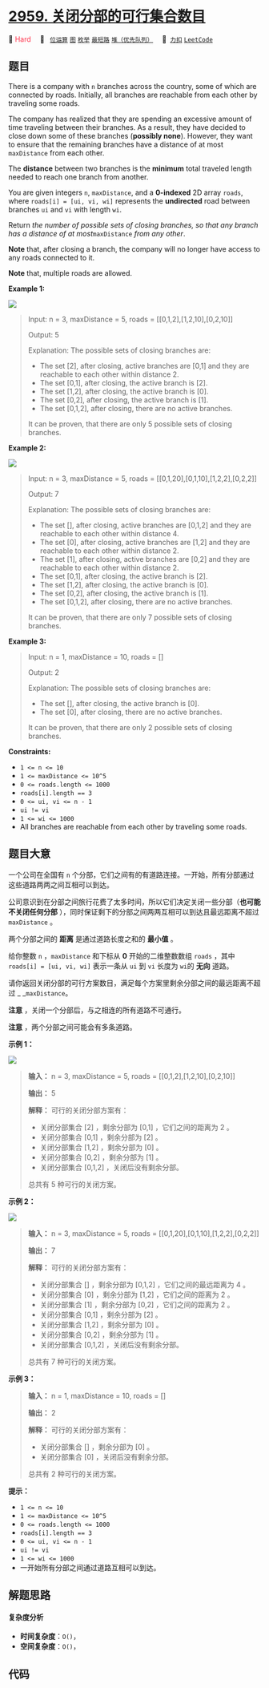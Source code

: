 # [2959. 关闭分部的可行集合数目](https://2xiao.github.io/leetcode-js/problem/2959.html)

🔴 <font color=#ff334b>Hard</font>&emsp; 🔖&ensp; [`位运算`](/tag/bit-manipulation.md) [`图`](/tag/graph.md) [`枚举`](/tag/enumeration.md) [`最短路`](/tag/shortest-path.md) [`堆（优先队列）`](/tag/heap-priority-queue.md)&emsp; 🔗&ensp;[`力扣`](https://leetcode.cn/problems/number-of-possible-sets-of-closing-branches) [`LeetCode`](https://leetcode.com/problems/number-of-possible-sets-of-closing-branches)

## 题目

There is a company with `n` branches across the country, some of which are
connected by roads. Initially, all branches are reachable from each other by
traveling some roads.

The company has realized that they are spending an excessive amount of time
traveling between their branches. As a result, they have decided to close down
some of these branches (**possibly none**). However, they want to ensure that
the remaining branches have a distance of at most `maxDistance` from each
other.

The **distance** between two branches is the **minimum** total traveled length
needed to reach one branch from another.

You are given integers `n`, `maxDistance`, and a **0-indexed** 2D array
`roads`, where `roads[i] = [ui, vi, wi]` represents the **undirected** road
between branches `ui` and `vi` with length `wi`.

Return _the number of possible sets of closing branches, so that any branch
has a distance of at most_`maxDistance` _from any other_.

**Note** that, after closing a branch, the company will no longer have access
to any roads connected to it.

**Note** that, multiple roads are allowed.



**Example 1:**

![](https://assets.leetcode.com/uploads/2023/11/08/example11.png)

> Input: n = 3, maxDistance = 5, roads = [[0,1,2],[1,2,10],[0,2,10]]
> 
> Output: 5
> 
> Explanation: The possible sets of closing branches are:
> - The set [2], after closing, active branches are [0,1] and they are reachable to each other within distance 2.
> - The set [0,1], after closing, the active branch is [2].
> - The set [1,2], after closing, the active branch is [0].
> - The set [0,2], after closing, the active branch is [1].
> - The set [0,1,2], after closing, there are no active branches.
> 
> It can be proven, that there are only 5 possible sets of closing branches.

**Example 2:**

![](https://assets.leetcode.com/uploads/2023/11/08/example22.png)

> Input: n = 3, maxDistance = 5, roads = [[0,1,20],[0,1,10],[1,2,2],[0,2,2]]
> 
> Output: 7
> 
> Explanation: The possible sets of closing branches are:
> - The set [], after closing, active branches are [0,1,2] and they are reachable to each other within distance 4.
> - The set [0], after closing, active branches are [1,2] and they are reachable to each other within distance 2.
> - The set [1], after closing, active branches are [0,2] and they are reachable to each other within distance 2.
> - The set [0,1], after closing, the active branch is [2].
> - The set [1,2], after closing, the active branch is [0].
> - The set [0,2], after closing, the active branch is [1].
> - The set [0,1,2], after closing, there are no active branches.
> 
> It can be proven, that there are only 7 possible sets of closing branches.

**Example 3:**

> Input: n = 1, maxDistance = 10, roads = []
> 
> Output: 2
> 
> Explanation: The possible sets of closing branches are:
> - The set [], after closing, the active branch is [0].
> - The set [0], after closing, there are no active branches.
> 
> It can be proven, that there are only 2 possible sets of closing branches.

**Constraints:**

  * `1 <= n <= 10`
  * `1 <= maxDistance <= 10^5`
  * `0 <= roads.length <= 1000`
  * `roads[i].length == 3`
  * `0 <= ui, vi <= n - 1`
  * `ui != vi`
  * `1 <= wi <= 1000`
  * All branches are reachable from each other by traveling some roads.


## 题目大意

一个公司在全国有 `n` 个分部，它们之间有的有道路连接。一开始，所有分部通过这些道路两两之间互相可以到达。

公司意识到在分部之间旅行花费了太多时间，所以它们决定关闭一些分部（**也可能不关闭任何分部** ），同时保证剩下的分部之间两两互相可以到达且最远距离不超过
`maxDistance` 。

两个分部之间的 **距离** 是通过道路长度之和的 **最小值**  。

给你整数 `n` ，`maxDistance` 和下标从 **0**  开始的二维整数数组 `roads` ，其中 `roads[i] = [ui, vi,
wi]` 表示一条从 `ui` 到 `vi` 长度为 `wi`的 **无向**  道路。

请你返回关闭分部的可行方案数目，满足每个方案里剩余分部之间的最远距离不超过 _ _`maxDistance`。

**注意** ，关闭一个分部后，与之相连的所有道路不可通行。

**注意** ，两个分部之间可能会有多条道路。



**示例 1：**

![](https://assets.leetcode.com/uploads/2023/11/08/example11.png)

> 
> 
> 
> 
> 
> **输入：** n = 3, maxDistance = 5, roads = [[0,1,2],[1,2,10],[0,2,10]]
> 
> **输出：** 5
> 
> **解释：** 可行的关闭分部方案有：
> - 关闭分部集合 [2] ，剩余分部为 [0,1] ，它们之间的距离为 2 。
> - 关闭分部集合 [0,1] ，剩余分部为 [2] 。
> - 关闭分部集合 [1,2] ，剩余分部为 [0] 。
> - 关闭分部集合 [0,2] ，剩余分部为 [1] 。
> - 关闭分部集合 [0,1,2] ，关闭后没有剩余分部。
> 
> 总共有 5 种可行的关闭方案。
> 
> 

**示例 2：**

![](https://assets.leetcode.com/uploads/2023/11/08/example22.png)

> 
> 
> 
> 
> 
> **输入：** n = 3, maxDistance = 5, roads = [[0,1,20],[0,1,10],[1,2,2],[0,2,2]]
> 
> **输出：** 7
> 
> **解释：** 可行的关闭分部方案有：
> - 关闭分部集合 [] ，剩余分部为 [0,1,2] ，它们之间的最远距离为 4 。
> - 关闭分部集合 [0] ，剩余分部为 [1,2] ，它们之间的距离为 2 。
> - 关闭分部集合 [1] ，剩余分部为 [0,2] ，它们之间的距离为 2 。
> - 关闭分部集合 [0,1] ，剩余分部为 [2] 。
> - 关闭分部集合 [1,2] ，剩余分部为 [0] 。
> - 关闭分部集合 [0,2] ，剩余分部为 [1] 。
> - 关闭分部集合 [0,1,2] ，关闭后没有剩余分部。
> 
> 总共有 7 种可行的关闭方案。
> 
> 

**示例 3：**

> 
> 
> 
> 
> 
> **输入：** n = 1, maxDistance = 10, roads = []
> 
> **输出：** 2
> 
> **解释：** 可行的关闭分部方案有：
> - 关闭分部集合 [] ，剩余分部为 [0] 。
> - 关闭分部集合 [0] ，关闭后没有剩余分部。
> 
> 总共有 2 种可行的关闭方案。
> 
> 



**提示：**

  * `1 <= n <= 10`
  * `1 <= maxDistance <= 10^5`
  * `0 <= roads.length <= 1000`
  * `roads[i].length == 3`
  * `0 <= ui, vi <= n - 1`
  * `ui != vi`
  * `1 <= wi <= 1000`
  * 一开始所有分部之间通过道路互相可以到达。


## 解题思路

#### 复杂度分析

- **时间复杂度**：`O()`，
- **空间复杂度**：`O()`，

## 代码

```javascript

```